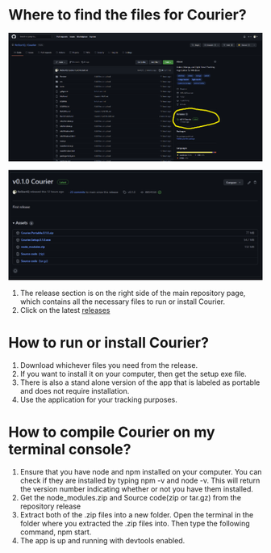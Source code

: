# Where to find the files for Courier? 
![Release Location](https://github.com/ReStartQ/Courier/blob/main/Preview/ReleasesLocation.png)

![Release Preview](https://github.com/ReStartQ/Courier/blob/main/Preview/ReleasePreview.png)

1) The release section is on the right side of the main repository page, which contains all the necessary files to run or install Courier.
2) Click on the latest [releases](https://github.com/ReStartQ/Courier/releases)


# How to run or install Courier?
1) Download whichever files you need from the release.  
2) If you want to install it on your computer, then get the setup exe file.
3) There is also a stand alone version of the app that is labeled as portable and does not require installation.
4) Use the application for your tracking purposes.

# How to compile Courier on my terminal console?
1) Ensure that you have node and npm installed on your computer. You can check if they are installed by typing npm -v and node -v. This will return the version number 
indicating whether or not you have them installed.
2) Get the node_modules.zip and Source code(zip or tar.gz) from the repository release
3) Extract both of the .zip files into a new folder. Open the terminal in the folder where you extracted the .zip files into. Then type the following command, npm start.
4) The app is up and running with devtools enabled.
